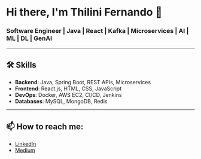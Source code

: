 # Hi there, I'm Thilini Fernando 👋

### Software Engineer | Java | React | Kafka | Microservices | AI | ML | DL | GenAI

---

## 🛠 Skills
- **Backend**: Java, Spring Boot, REST APIs, Microservices
- **Frontend**: React.js, HTML, CSS, JavaScript
- **DevOps**: Docker, AWS EC2, CI/CD, Jenkins
- **Databases**: MySQL, MongoDB, Redis

---
<!--
## 📊 Projects
### [Project Name 1](https://github.com/yourusername/project1)
Description of the project, tech stack, and what you built. Include a link to the repository.

### [Project Name 2](https://github.com/yourusername/project2)
Brief description of the project with key features and technologies used.

---
-->
## 📫 How to reach me:
- [LinkedIn](https://www.linkedin.com/in/k-t-l-fernando)
- [Medium](https://medium.com/@thilini_)

